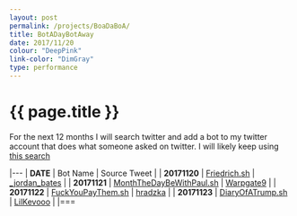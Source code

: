 ```yaml
---
layout: post
permalink: /projects/BoaDaBoA/
title: BotADayBotAway
date: 2017/11/20
colour: "DeepPink"
link-color: "DimGray"
type: performance
---
```


# {{ page.title }}

For the next 12 months I will search twitter and add a bot to my twitter account that does what someone asked on twitter. 
I will likely keep using [this search](https://twitter.com/search?src=typd&q=Someone%20should%20make%20a%20bot%20that)

|---
| __DATE__     |  Bot Name                      | Source Tweet             |
| __20171120__ |  [Friedrich.sh]                | [_jordan_bates]          |
| __20171121__ |  [MonthTheDayBeWithPaul.sh]    | [Warpgate9]              |
| __20171122__ |  [FuckYouPayThem.sh]           | [hradzka]                |
| __20171123__ |  [DiaryOfATrump.sh]            | [LilKevooo]              |
|===

[Friedrich.sh]: https://github.com/ixt/BotADayBotAway/blob/master/2017/11/20/Friedrich.sh
[_jordan_bates]: https://twitter.com/_jordan_bates/status/902499082567954433
[MonthTheDayBeWithPaul.sh]: https://github.com/ixt/BotADayBotAway/blob/master/2017/11/21/MonthTheDayBeWithPaul.sh
[Warpgate9]: https://twitter.com/Warpgate9/status/931130737868275712
[FuckYouPayThem.sh]: https://github.com/ixt/BotADayBotAway/blob/master/2017/11/22/FuckYouPayThem.sh
[hradzka]: https://twitter.com/hradzka/status/930660751064403970
[DiaryOfATrump.sh]: https://github.com/ixt/BotADayBotAway/blob/master/2017/11/23/DiaryOfATrump.sh
[LilKevooo]: https://twitter.com/LilKevooo/status/930097359324897281
